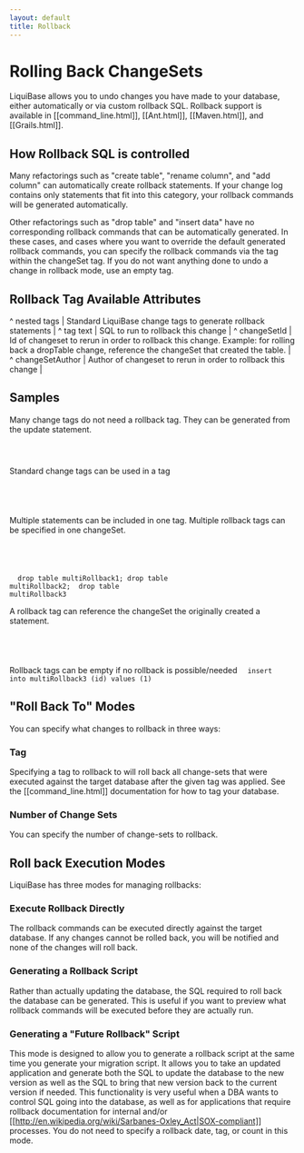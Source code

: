 ```yaml
---
layout: default
title: Rollback
---
```


# Rolling Back ChangeSets #

LiquiBase allows you to undo changes you have made to your database, either automatically or via custom rollback SQL. Rollback support is available in [[command_line.html]], [[Ant.html]], [[Maven.html]], and [[Grails.html]].


## How Rollback SQL is controlled ##

Many refactorings such as "create table", "rename column", and "add column" can automatically create rollback statements. If your change log contains only statements that fit into this category, your rollback commands will be generated automatically.

Other refactorings such as "drop table" and "insert data" have no corresponding rollback commands that can be automatically generated. In these cases, and cases where you want to override the default generated rollback commands, you can specify the rollback commands via the <rollback/> tag within the changeSet tag.  If you do not want anything done to undo a change in rollback mode, use an empty <rollback/> tag.


## Rollback Tag Available Attributes ##

^ nested tags | Standard LiquiBase change tags to generate rollback statements  |
^ tag text | SQL to run to rollback this change  |
^ changeSetId  | Id of changeset to rerun in order to rollback this change.  Example: for rolling back a dropTable change, reference the changeSet that created the table.  |
^ changeSetAuthor  | Author of changeset to rerun in order to rollback this change  |


## Samples ##

Many change tags do not need a rollback tag.  They can be generated from the update statement.
<code xml>
    <changeSet id="changeRollback2-create" author="nvoxland">
        <createTable tableName="changeRollback2">
            <column name="id" type="int"/>
        </createTable>
    </changeSet>
</code>

Standard change tags can be used in a <rollback> tag
<code xml>
    <changeSet id="changeRollback" author="nvoxland">
        <createTable tableName="changeRollback1">
            <column name="id" type="int"/>
        </createTable>
        <rollback>
            <dropTable tableName="changeRollback1"/>
        </rollback>
    </changeSet>
</code>

Multiple statements can be included in one <rollback> tag.  Multiple rollback tags can be specified in one changeSet.
<code xml>
<changeSet id="multiRollbackTest" author="rs">
        <createTable tableName="multiRollback1">
            <column name="id" type="int"/>
        </createTable>
        <createTable tableName="multiRollback2">
            <column name="id" type="int"/>
        </createTable>
        <createTable tableName="multiRollback3">
            <column name="id" type="int"/>
        </createTable>
        <rollback>
            drop table multiRollback1;
            drop table multiRollback2;
        </rollback>
        <rollback>drop table multiRollback3</rollback>
    </changeSet>
</code>

A rollback tag can reference the changeSet the originally created a statement.
<code xml>
    <changeSet id="changeRollback2-drop" author="nvoxland">
        <dropTable tableName="changeRollback2"/>
        <rollback changeSetId="changeRollback2-create" changeSetAuthor="nvoxland"/>
    </changeSet>
</code>

Rollback tags can be empty if no rollback is possible/needed
<code xml>
    <changeSet id="noRollback" author="nvoxland">
        <sql>insert into multiRollback3 (id) values (1)</sql>
        <rollback/>
    </changeSet>
</code>

## "Roll Back To" Modes ##

You can specify what changes to rollback in three ways:



### Tag ###

Specifying a tag to rollback to will roll back all change-sets that were executed against the target database after the given tag was applied. See the [[command_line.html]] documentation for how to tag your database.

### Number of Change Sets ###

You can specify the number of change-sets to rollback.

## Roll back Execution Modes ##

LiquiBase has three modes for managing rollbacks:

### Execute Rollback Directly ###

The rollback commands can be executed directly against the target database. If any changes cannot be rolled back, you will be notified and none of the changes will roll back.

### Generating a Rollback Script ###

Rather than actually updating the database, the SQL required to roll back the database can be generated. This is useful if you want to preview what rollback commands will be executed before they are actually run.

### Generating a "Future Rollback" Script ###

This mode is designed to allow you to generate a rollback script at the same time you generate your migration script. It allows you to take an updated application and generate both the SQL to update the database to the new version as well as the SQL to bring that new version back to the current version if needed. This functionality is very useful when a DBA wants to control SQL going into the database, as well as for applications that require rollback documentation for internal and/or [[http://en.wikipedia.org/wiki/Sarbanes-Oxley_Act|SOX-compliant]] processes. You do not need to specify a rollback date, tag, or count in this mode.